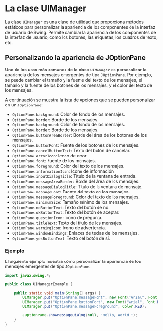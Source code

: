# La clase UIManager

La clase `UIManager` es una clase de utilidad que proporciona métodos estáticos para personalizar la apariencia de los
componentes de la interfaz de usuario de Swing. Permite cambiar la apariencia de los componentes de la interfaz de
usuario, como los botones, las etiquetas, los cuadros de texto, etc.

## Personalizando la apariencia de JOptionPane

Uno de los usos más comunes de la clase `UIManager` es personalizar la apariencia de los mensajes emergentes de tipo
`JOptionPane`. Por ejemplo, se puede cambiar el tamaño y la fuente del texto de los mensajes, el tamaño y la fuente de
los botones de los mensajes, y el color del texto de los mensajes.

A continuación se muestra la lista de opciones que se pueden personalizar en un `JOptionPane`:

- `OptionPane.background`: Color de fondo de los mensajes.
- `OptionPane.border`: Borde de los mensajes.
- `OptionPane.background`: Color de fondo de los mensajes.
- `OptionPane.border`: Borde de los mensajes.
- `OptionPane.buttonAreaBorder`: Borde del área de los botones de los mensajes.
- `OptionPane.buttonFont`: Fuente de los botones de los mensajes.
- `OptionPane.cancelButtonText`: Texto del botón de cancelar.
- `OptionPane.errorIcon`: Icono de error.
- `OptionPane.font`: Fuente de los mensajes.
- `OptionPane.foreground`: Color del texto de los mensajes.
- `OptionPane.informationIcon`: Icono de información.
- `OptionPane.inputDialogTitle`: Título de la ventana de entrada.
- `OptionPane.messageAreaBorder`: Borde del área de los mensajes.
- `OptionPane.messageDialogTitle`: Título de la ventana de mensaje.
- `OptionPane.messageFont`: Fuente del texto de los mensajes.
- `OptionPane.messageForeground`: Color del texto de los mensajes.
- `OptionPane.minimumSize`: Tamaño mínimo de los mensajes.
- `OptionPane.noButtonText`: Texto del botón de no.
- `OptionPane.okButtonText`: Texto del botón de aceptar.
- `OptionPane.questionIcon`: Icono de pregunta.
- `OptionPane.titleText`: Texto del título de los mensajes.
- `OptionPane.warningIcon`: Icono de advertencia.
- `OptionPane.windowBindings`: Enlaces de teclas de los mensajes.
- `OptionPane.yesButtonText`: Texto del botón de sí.

### Ejemplo

El siguiente ejemplo muestra cómo personalizar la apariencia de los mensajes emergentes de tipo `JOptionPane`:

```java
import javax.swing.*;

public class UIManagerExample {

    public static void main(String[] args) {
        UIManager.put("OptionPane.messageFont", new Font("Arial", Font.BOLD, 20));
        UIManager.put("OptionPane.buttonFont", new Font("Arial", Font.BOLD, 20));
        UIManager.put("OptionPane.messageForeground", Color.RED);

        JOptionPane.showMessageDialog(null, "Hello, World!");
    }
}
```
